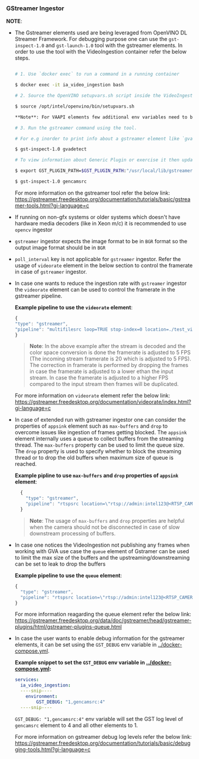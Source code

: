 ### GStreamer Ingestor

**NOTE**:

* The Gstreamer elements used are being leveraged from OpenVINO DL Streamer Framework.
  For debugging purpose one can use the `gst-inspect-1.0` and `gst-launch-1.0` tool with
  the gstreamer elements. In order to use the tool with the VideoIngestion container refer
  the below steps.

  ```sh

  # 1. Use `docker exec` to run a command in a running container

  $ docker exec -it ia_video_ingestion bash

  # 2. Source the OpenVINO setupvars.sh script inside the VideoIngestion container

  $ source /opt/intel/openvino/bin/setupvars.sh

  **Note**: For VAAPI elements few additional env variables need to be exported. Refer VideoIngestion/vi_start.sh for exporting those additional variables.

  # 3. Run the gstreamer command using the tool.

  # For e.g inorder to print info about a gstreamer element like `gvadetect` use the gst-inspect.1.0 tool

  $ gst-inspect-1.0 gvadetect

  # To view information about Generic Plugin or exercise it then update the GST_PLUGIN_PATH to include below path and then use the `gst-inspect-1.0` tool

  $ export GST_PLUGIN_PATH=$GST_PLUGIN_PATH:"/usr/local/lib/gstreamer-1.0"

  $ gst-inspect-1.0 gencamsrc

  ```

  For more information on the gstreamer tool refer the below link:
  https://gstreamer.freedesktop.org/documentation/tutorials/basic/gstreamer-tools.html?gi-language=c

* If running on non-gfx systems or older systems which doesn't have hardware
  media decoders (like in Xeon m/c) it is recommended to use `opencv` ingestor

* `gstreamer` ingestor expects the image format to be in `BGR` format so the output image format should be in `BGR`

* `poll_interval` key is not applicable for `gstreamer` ingestor. Refer the usage of `videorate` element in the below section to control the framerate in case of `gstreamer` ingestor.
* In case one wants to reduce the ingestion rate with `gstreamer` ingestor the `videorate` element can be used to control the framerate in the gstreamer pipeline.

  **Example pipeline to use the `videorate` element**:
  ```javascript
  {
  "type": "gstreamer",
  "pipeline": "multifilesrc loop=TRUE stop-index=0 location=./test_videos/pcb_d2000.avi ! h264parse ! decodebin ! videoconvert ! video/x-raw,format=BGR ! videorate ! video/x-raw,framerate=5/1 ! appsink"
  }
  ```

  >**Note**: In the above example after the stream is decoded and the color space conversion is done the framerate is adjusted to 5 FPS (The incoming stream framerate is 20 which is adjusted to 5 FPS). The correction in framerate is performed by dropping the frames in case the framerate is adjusted to a lower ethan the input stream. In case the framerate is adjusted to a higher FPS compared to the input stream then frames will be duplicated.

  For more information on `videorate` element refer the below link:
  https://gstreamer.freedesktop.org/documentation/videorate/index.html?gi-language=c


* In case of extended run with gstreamer ingestor one can consider the properties of `appsink` element such as `max-buffers` and `drop` to overcome issues like ingestion of frames getting blocked. The `appsink` element internally uses a queue to collect buffers from the streaming thread. The `max-buffers` property can be used to limit the queue size. The `drop` property is used to specify whether to block the streaming thread or to drop the old buffers when maximum size of queue is reached.

  **Example pipline to use `max-buffers` and `drop` properties of `appsink` element**:
  ```javascript
    {
      "type": "gstreamer",
      "pipeline": "rtspsrc location=\"rtsp://admin:intel123@<RTSP_CAMERA_IP>:554/\" latency=100 ! rtph264depay ! h264parse ! vaapih264dec ! vaapipostproc format=bgrx ! videoconvert ! video/x-raw,format=BGR ! appsink max-buffers=10 drop=TRUE"
    }
  ```

  >**Note**:  The usage of `max-buffers` and `drop` properties are helpful when the camera should not be disconnected in case of slow downstream processing of buffers.


* In case one notices the VideoIngestion not publishing any frames when working with GVA use case the `queue` element of Gstramer can be used to limit the     max size of the buffers and the upstreaming/downstreaming can be set to leak to drop the buffers

  **Example pipeline to use the `queue` element**:

  ```javascript
  {
    "type": "gstreamer",
    "pipeline": "rtspsrc location=\"rtsp://admin:intel123@<RTSP_CAMERA_IP>:554/\" latency=100 ! rtph264depay ! h264parse ! vaapih264dec ! vaapipostproc format=bgrx ! queue max-size-buffers=10 leaky=downstream ! gvadetect model=<DETECTION_MODEL> ! videoconvert ! video/x-raw,format=BGR ! appsink",
  }
  ```

  For more information reagarding the queue element refer the below link:
  https://gstreamer.freedesktop.org/data/doc/gstreamer/head/gstreamer-plugins/html/gstreamer-plugins-queue.html


* In case the user wants to enable debug information for the gstreamer elements, it can be set using the `GST_DEBUG` env variable in [../docker-compose.yml](../docker-compose.yml).

  **Example snippet to set the `GST_DEBUG` env variable in [../docker-compose.yml](../docker-compose.yml):**

   ```yml
   services:
     ia_video_ingestion:
     ----snip----
       environment:
           GST_DEBUG: "1,gencamsrc:4"
     ----snip----
    ```
   `GST_DEBUG: "1,gencamsrc:4"` env variable  will set the GST log level of `gencamsrc` element to 4 and all other elements to 1.

   For more information on gstreamer debug log levels refer the below link:
   https://gstreamer.freedesktop.org/documentation/tutorials/basic/debugging-tools.html?gi-language=c

